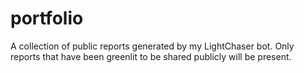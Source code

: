 # portfolio
A collection of public reports generated by my LightChaser bot. Only reports that have been greenlit to be shared publicly will be present.

